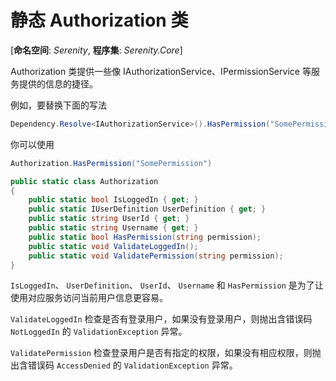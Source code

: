 # 静态 Authorization 类 

[**命名空间**: *Serenity*, **程序集**: *Serenity.Core*]

Authorization 类提供一些像 IAuthorizationService、IPermissionService 等服务提供的信息的捷径。

例如，要替换下面的写法
```cs
Dependency.Resolve<IAuthorizationService>().HasPermission("SomePermission")
```
你可以使用 
```cs
Authorization.HasPermission("SomePermission")
```

```cs
public static class Authorization
{
    public static bool IsLoggedIn { get; }
    public static IUserDefinition UserDefinition { get; }
    public static string UserId { get; }
    public static string Username { get; }
    public static bool HasPermission(string permission);
    public static void ValidateLoggedIn();
    public static void ValidatePermission(string permission);
}
```

`IsLoggedIn`、 `UserDefinition`、 `UserId`、 `Username` 和 `HasPermission` 是为了让使用对应服务访问当前用户信息更容易。

`ValidateLoggedIn` 检查是否有登录用户，如果没有登录用户，则抛出含错误码 `NotLoggedIn` 的 `ValidationException` 异常。

`ValidatePermission` 检查登录用户是否有指定的权限，如果没有相应权限，则抛出含错误码 `AccessDenied` 的 `ValidationException` 异常。 


